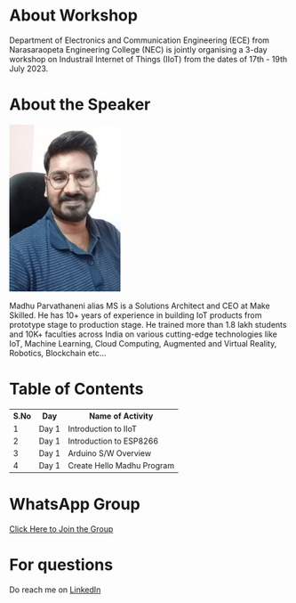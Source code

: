 # About Workshop
Department of Electronics and Communication Engineering (ECE) from Narasaraopeta Engineering College (NEC) is jointly organising a 3-day workshop on Industrail Internet of Things (IIoT) from the dates of 17th - 19th July 2023.

# About the Speaker
<img src="https://raw.githubusercontent.com/madblocksgit/ETAI-2021---VSSUT-11th-aug-iot-session/main/maddy.jpg" height="300" width="200" />

Madhu Parvathaneni alias MS is a Solutions Architect and CEO at Make Skilled. He has 10+ years of experience in building IoT products from prototype stage to production stage. He trained more than 1.8 lakh students and 10K+ faculties across India on various cutting-edge technologies like IoT, Machine Learning, Cloud Computing, Augmented and Virtual Reality, Robotics, Blockchain etc...

# Table of Contents

<table>
  <tr>
    <th>S.No</th>
    <th>Day</th>
    <th>Name of Activity</th>
  </tr>
  <tr>
    <td>1</td>
    <td>Day 1</td>
    <td>Introduction to IIoT</td>
  </tr>
  <tr>
    <td>2</td>
    <td>Day 1</td>
    <td>Introduction to ESP8266</td>
  </tr>
  <tr>
    <td>3</td>
    <td>Day 1</td>
    <td>Arduino S/W Overview</td>
  </tr>
  <tr>
    <td>4</td>
    <td>Day 1</td>
    <td>Create Hello Madhu Program</td>
  </tr>
</table>

# WhatsApp Group
<a href="https://chat.whatsapp.com/I46BKtu8jkiCclyGoyq9Ja">Click Here to Join the Group</a>

# For questions
Do reach me on <a href="https://linkedin.com/in/MadhuPIoT">LinkedIn</a>

